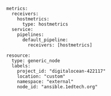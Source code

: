     metrics:
      receivers:
        hostmetrics:
          type: hostmetrics
      service:
        pipelines:
          default_pipeline:
            receivers: [hostmetrics]
    
    resource:
      type: generic_node
      labels:
        project_id: "digitalocean-422117"
        location: "custom"
        namespace: "external"
        node_id: "ansible.1edtech.org"
